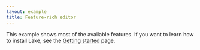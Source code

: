 ```yaml
---
layout: example
title: Feature-rich editor
---
```


This example shows most of the available features. If you want to learn how to install Lake, see the [Getting started](/guide/getting-started.md) page.

<script setup>
import { data } from '../assets/values/default-value.data.js';

const toolbarItems = [
  'undo',
  'redo',
  '|',
  'heading',
  'fontFamily',
  'fontSize',
  '|',
  'formatPainter',
  'removeFormat',
  'bold',
  'italic',
  'underline',
  'strikethrough',
  'superscript',
  'subscript',
  'code',
  '|',
  'fontColor',
  'highlight',
  '|',
  'numberedList',
  'bulletedList',
  'checklist',
  '|',
  'alignLeft',
  'alignCenter',
  'alignRight',
  'alignJustify',
  '|',
  'increaseIndent',
  'decreaseIndent',
  '|',
  'link',
  'image',
  'video',
  'file',
  'emoji',
  'specialCharacter',
  'codeBlock',
  'equation',
  'table',
  'blockQuote',
  'paragraph',
  'hr',
  '|',
  'selectAll',
];
const slashItems = [
  'image',
  'file',
  'heading1',
  'heading2',
  'heading3',
  'heading4',
  'heading5',
  'heading6',
  'paragraph',
  'blockQuote',
  'numberedList',
  'bulletedList',
  'checklist',
  'hr',
  'codeBlock',
  'video',
  'equation',
];
</script>

<DefaultEditor :toolbar="toolbarItems" :value="data.value" :slash="slashItems" />
